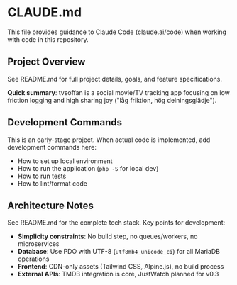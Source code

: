 # CLAUDE.md

This file provides guidance to Claude Code (claude.ai/code) when working with code in this repository.

## Project Overview

See README.md for full project details, goals, and feature specifications.

**Quick summary**: tvsoffan is a social movie/TV tracking app focusing on low friction logging and high sharing joy ("låg friktion, hög delningsglädje").

## Development Commands

This is an early-stage project. When actual code is implemented, add development commands here:
- How to set up local environment
- How to run the application (`php -S` for local dev)
- How to run tests
- How to lint/format code

## Architecture Notes

See README.md for the complete tech stack. Key points for development:

- **Simplicity constraints**: No build step, no queues/workers, no microservices
- **Database**: Use PDO with UTF-8 (`utf8mb4_unicode_ci`) for all MariaDB operations
- **Frontend**: CDN-only assets (Tailwind CSS, Alpine.js), no build process
- **External APIs**: TMDB integration is core, JustWatch planned for v0.3